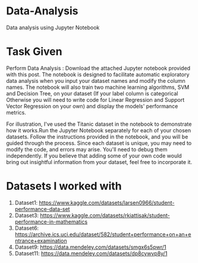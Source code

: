 # Data-Analysis
Data analysis using Jupyter Notebook

# Task Given
Perform Data Analysis : Download the attached Jupyter notebook provided with this post. The notebook is designed to facilitate automatic exploratory data analysis when you input your dataset names and modify the column names. The notebook will also train two machine learning algorithms, SVM and Decision Tree, on your dataset (If your label column is categorical Otherwise you will need to write code for Linear Regression and Support Vector Regression on your own) and display the models' performance metrics.

For illustration, I've used the Titanic dataset in the notebook to demonstrate how it works.Run the Jupyter Notebook separately for each of your chosen datasets. Follow the instructions provided in the notebook, and you will be guided through the process. Since each dataset is unique, you may need to modify the code, and errors may arise. You'll need to debug them independently. If you believe that adding some of your own code would bring out insightful information from your dataset, feel free to incorporate it.

# Datasets I worked with
1. Dataset1: https://www.kaggle.com/datasets/larsen0966/student-performance-data-set
2. Dataset3: https://www.kaggle.com/datasets/rkiattisak/student-performance-in-mathematics
3. Dataset6: https://archive.ics.uci.edu/dataset/582/student+performance+on+an+entrance+examination
4. Dataset9: https://data.mendeley.com/datasets/smgx6s5pwr/1
5. Dataset11: https://data.mendeley.com/datasets/dp8cywvp8y/1
